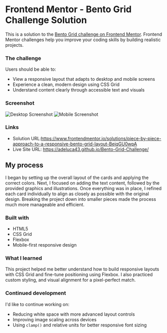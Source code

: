 # Frontend Mentor - Bento Grid Challenge Solution

This is a solution to the [Bento Grid challenge on Frontend Mentor](https://www.frontendmentor.io/challenges/bento-grid-RMydElrlOj). Frontend Mentor challenges help you improve your coding skills by building realistic projects.

### The challenge

Users should be able to:

- View a responsive layout that adapts to desktop and mobile screens
- Experience a clean, modern design using CSS Grid
- Understand content clearly through accessible text and visuals

### Screenshot

![Desktop Screenshot](./assets/screenshots/desktop.png)
![Mobile Screenshot](./assets/screenshots/mobile.png)

### Links

- Solution URL:https://www.frontendmentor.io/solutions/piece-by-piece-approach-to-a-responsive-bento-grid-layout-BejqGU0wpA
- Live Site URL: https://adeluca43.github.io/Bento-Grid-Challenge/

## My process
I began by setting up the overall layout of the cards and applying the correct colors. Next, I focused on adding the text content, followed by the provided graphics and illustrations. Once everything was in place, I refined each card individually to align as closely as possible with the original design. Breaking the project down into smaller pieces made the process much more manageable and efficient.
### Built with

- HTML5
- CSS Grid
- Flexbox
- Mobile-first responsive design

### What I learned

This project helped me better understand how to build responsive layouts with CSS Grid and fine-tune positioning using Flexbox. I also practiced custom styling, and visual alignment for a pixel-perfect match.

### Continued development

I'd like to continue working on:

- Reducing white space with more advanced layout controls
- Improving image scaling across devices
- Using `clamp()` and relative units for better responsive font sizing

